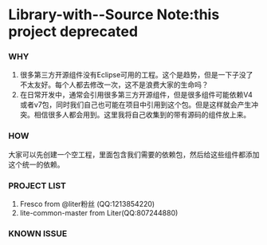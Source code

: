 # Library-with--Source **Note:this project deprecated**

### WHY
1. 很多第三方开源组件没有Eclipse可用的工程。这个是趋势，但是一下子没了不太友好。每个人都去修改一次，这不是浪费大家的生命吗？
2. 在日常开发中，通常会引用很多第三方开源组件，但是很多组件可能依赖V4或者v7包，同时我们自己也可能在项目中引用到这个包。但是这样就会产生冲突。相信很多人都会用到。这里我将自己收集到的带有源码的组件放上来。


### HOW
大家可以先创建一个空工程，里面包含我们需要的依赖包，然后给这些组件都添加这个统一的依赖。

### PROJECT LIST
1. Fresco  from @liter粉丝 (QQ:1213854220)
2. lite-common-master from Liter(QQ:807244880)

### KNOWN ISSUE
